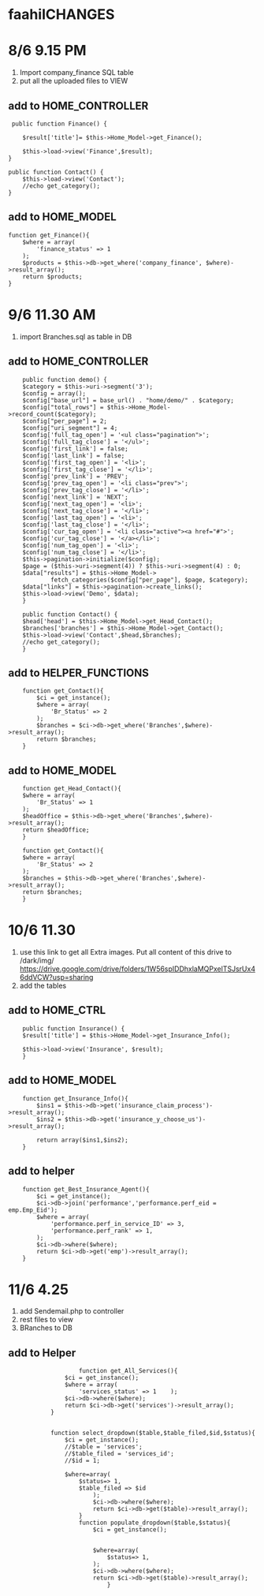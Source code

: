 # faahilCHANGES

# 8/6 9.15 PM

1) Import company_finance SQL table
2) put all the uploaded files to VIEW

## add to HOME_CONTROLLER
        
     public function Finance() {

        $result['title']= $this->Home_Model->get_Finance();
        
        $this->load->view('Finance',$result);
    }

    public function Contact() {
        $this->load->view('Contact');
        //echo get_category();
    }
    
    
    
## add to HOME_MODEL
    
    function get_Finance(){
        $where = array(
            'finance_status' => 1
        );
        $products = $this->db->get_where('company_finance', $where)->result_array();
        return $products;
    }
    
# 9/6 11.30 AM
1) import Branches.sql as table in DB
## add to HOME_CONTROLLER
        
        public function demo() {
        $category = $this->uri->segment('3');
        $config = array();
        $config["base_url"] = base_url() . "home/demo/" . $category;
        $config["total_rows"] = $this->Home_Model->record_count($category);
        $config["per_page"] = 2;
        $config["uri_segment"] = 4;
        $config['full_tag_open'] = '<ul class="pagination">';
        $config['full_tag_close'] = '</ul>';
        $config['first_link'] = false;
        $config['last_link'] = false;
        $config['first_tag_open'] = '<li>';
        $config['first_tag_close'] = '</li>';
        $config['prev_link'] = 'PREV';
        $config['prev_tag_open'] = '<li class="prev">';
        $config['prev_tag_close'] = '</li>';
        $config['next_link'] = 'NEXT';
        $config['next_tag_open'] = '<li>';
        $config['next_tag_close'] = '</li>';
        $config['last_tag_open'] = '<li>';
        $config['last_tag_close'] = '</li>';
        $config['cur_tag_open'] = '<li class="active"><a href="#">';
        $config['cur_tag_close'] = '</a></li>';
        $config['num_tag_open'] = '<li>';
        $config['num_tag_close'] = '</li>';
        $this->pagination->initialize($config);
        $page = ($this->uri->segment(4)) ? $this->uri->segment(4) : 0;
        $data["results"] = $this->Home_Model->
                fetch_categories($config["per_page"], $page, $category);
        $data["links"] = $this->pagination->create_links();
        $this->load->view('Demo', $data);
        }

        public function Contact() {
        $head['head'] = $this->Home_Model->get_Head_Contact();
        $branches['branches'] = $this->Home_Model->get_Contact();
        $this->load->view('Contact',$head,$branches);
        //echo get_category();
        }   
## add to HELPER_FUNCTIONS
        function get_Contact(){
            $ci = get_instance();
            $where = array(
                'Br_Status' => 2
            );
            $branches = $ci->db->get_where('Branches',$where)->result_array();
            return $branches;
        }
        
 ## add to HOME_MODEL
        function get_Head_Contact(){
        $where = array(
            'Br_Status' => 1
        );
        $headOffice = $this->db->get_where('Branches',$where)->result_array();
        return $headOffice;
        }

        function get_Contact(){
        $where = array(
            'Br_Status' => 2
        );
        $branches = $this->db->get_where('Branches',$where)->result_array();
        return $branches;
        }
    
# 10/6 11.30
1) use this link to get all Extra images. Put all content of this drive to /dark/img/
https://drive.google.com/drive/folders/1W56spIDDhxlaMQPxelTSJsrUx46ddVCW?usp=sharing
2) add the tables

## add to HOME_CTRL
        public function Insurance() {
        $result['title'] = $this->Home_Model->get_Insurance_Info();
   
        $this->load->view('Insurance', $result);
        }
## add to HOME_MODEL
        function get_Insurance_Info(){
            $ins1 = $this->db->get('insurance_claim_process')->result_array();
            $ins2 = $this->db->get('insurance_y_choose_us')->result_array();

            return array($ins1,$ins2);
        }
## add to helper
        function get_Best_Insurance_Agent(){
            $ci = get_instance();
            $ci->db->join('performance','performance.perf_eid = emp.Emp_Eid');
            $where = array(
                'performance.perf_in_service_ID' => 3,
                'performance.perf_rank' => 1,
            );
            $ci->db->where($where);
            return $ci->db->get('emp')->result_array();
        }

# 11/6 4.25

1) add Sendemail.php to controller
2) rest files to view
3) BRanches to DB
## add to Helper
                        function get_All_Services(){
                    $ci = get_instance();
                    $where = array(
                        'services_status' => 1    );
                    $ci->db->where($where);
                    return $ci->db->get('services')->result_array();
                }


                function select_dropdown($table,$table_filed,$id,$status){
                    $ci = get_instance();
                    //$table = 'services';
                    //$table_filed = 'services_id';
                    //$id = 1;

                    $where=array(
                        $status=> 1,
                        $table_filed => $id
                            );
                            $ci->db->where($where);
                            return $ci->db->get($table)->result_array();
                        }
                        function populate_dropdown($table,$status){
                            $ci = get_instance();


                            $where=array(
                                $status=> 1,
                            );
                            $ci->db->where($where);
                            return $ci->db->get($table)->result_array();
                                }



